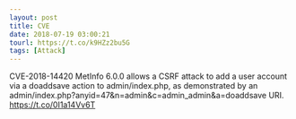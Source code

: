 ```yaml
---
layout: post
title: CVE
date: 2018-07-19 03:00:21
tourl: https://t.co/k9HZz2bu5G
tags: [Attack]
---
```

CVE-2018-14420 MetInfo 6.0.0 allows a CSRF attack to add a user account via a doaddsave action to admin/index.php, as demonstrated by an admin/index.php?anyid=47&amp;n=admin&amp;c=admin_admin&amp;a=doaddsave URI.  https://t.co/0I1a14Vv6T
